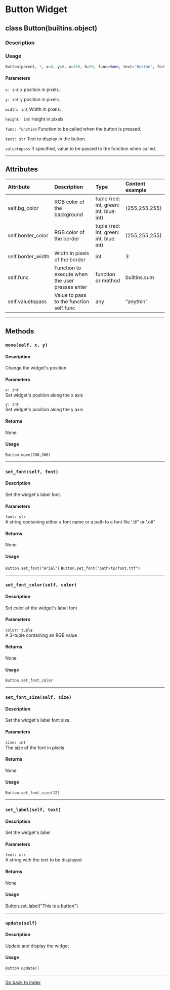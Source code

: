 # Button Widget
## class Button(builtins.object)
### Description

### Usage
```python
Button(parent, *, x=0, y=0, w=100, h=50, func=None, text='Button', font='Arial', font_size=20, valuetopass=None)
```

#### Parameters
`x: int`
x position in pixels.

`y: int`
y position in pixels.

`width: int`
Width in pixels.

`height: int`
Height in pixels.

`func: function`
Function to be called when the button is pressed.

`text: str`
Text to display in the button.

`valuetopass`
If specified, value to be passed to the function when called.

---

## Attributes

| Attribute        | Description                                          | Type                                   | Content example |
| :--------------- | :--------------------------------------------------- | :------------------------------------- | :-------------- |
|self.bg_color     | RGB color of the background                          |tuple (red: int, green: int, blue: int) |(255,255,255)    |
|self.border_color | RGB color of the border                              |tuple (red: int, green: int, blue: int) |(255,255,255)    |
|self.border_width | Width in pixels of the border                        |int                                     |3                |
|self.func         | Function to execute when the user presses enter      |function or method                      |builtins.sum     |
|self.valuetopass  | Value to pass to the function self.func              |any                                     |"anythin"        |

---

## Methods
### `move(self, x, y)`
#### Description
Change the widget's position

#### Parameters
`x: int`   
Set widget's position along the x axis

`y: int`   
Set widget's position along the y axis

#### Returns
None

#### Usage
`Button.move(200,300)`

---

### `set_font(self, font)`
#### Description
Set the widget's label font.

#### Parameters
`font: str`   
A string containing either a font name or a path to a font file '.ttf' or '.otf'

#### Returns
None

#### Usage
`Button.set_font("Arial")`
`Button.set_font("path/to/font.ttf")`

---

### `set_font_color(self, color)`
#### Description
Set color of the widget's label font

#### Parameters
`color: tuple`   
A 3-tuple containing an RGB value

#### Returns
None

#### Usage
`Button.set_font_color`

---

### `set_font_size(self, size)`
#### Description
Set the widget's label font size.

#### Parameters
`size: int`   
The size of the font in pixels

#### Returns
None

#### Usage
`Button.set_font_size(12)`

---


### `set_label(self, text)`
#### Description
Set the widget's label

#### Parameters
`text: str`   
A string with the text to be displayed

#### Returns
None

#### Usage
Button.set_label("This is a button")

---

### `update(self)`
#### Description
Update and display the widget

#### Usage
`Button.update()`

---
[Go back to index](../index.md)
